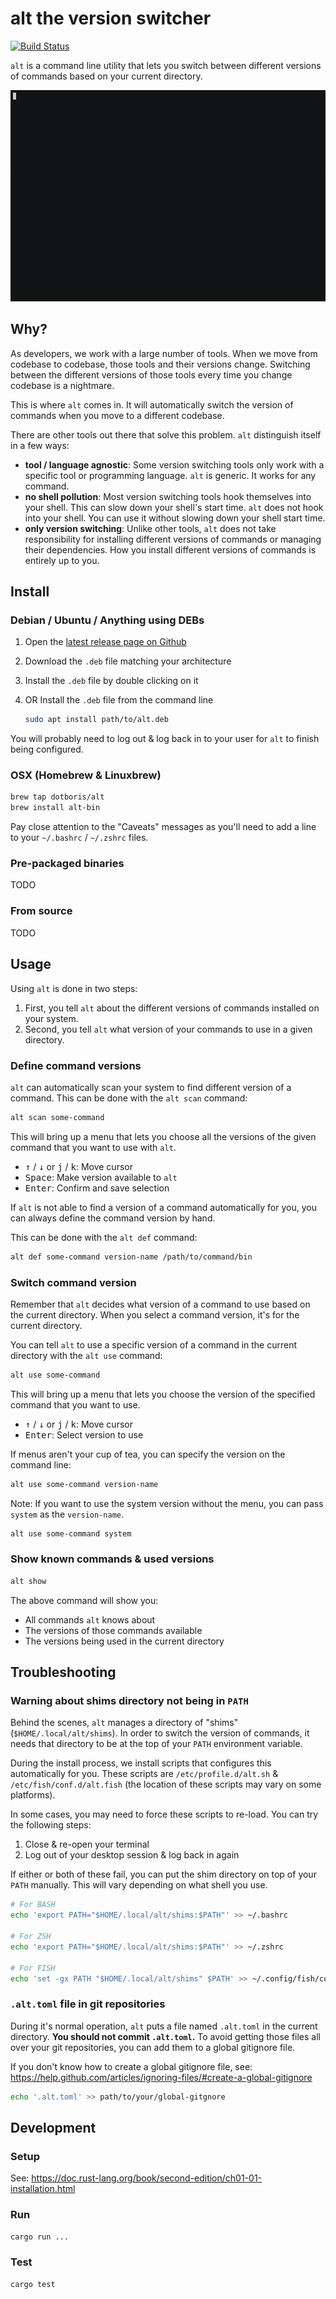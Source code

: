 # alt the version switcher

[![Build Status](https://travis-ci.org/dotboris/alt.svg?branch=master)](https://travis-ci.org/dotboris/alt)

`alt` is a command line utility that lets you switch between different versions
of commands based on your current directory.

<p align="center">
  <a href="https://asciinema.org/a/195103?autoplay=1" target="_blank">
    <img alt="Screencast demo of alt" src="demo.gif" />
  </a>
</p>

## Why?

As developers, we work with a large number of tools. When we move from codebase
to codebase, those tools and their versions change. Switching between the
different versions of those tools every time you change codebase is a nightmare.

This is where `alt` comes in. It will automatically switch the version of
commands when you move to a different codebase.

There are other tools out there that solve this problem. `alt` distinguish
itself in a few ways:

-   __tool / language agnostic__: Some version switching tools only work with a
    specific tool or programming language. `alt` is generic. It works for any
    command.
-   __no shell pollution__: Most version switching tools hook themselves into
    your shell. This can slow down your shell's start time. `alt` does not hook
    into your shell. You can use it without slowing down your shell start time.
-   __only version switching__: Unlike other tools, `alt` does not take
    responsibility for installing different versions of commands or managing
    their dependencies. How you install different versions of commands is
    entirely up to you.

## Install

### Debian / Ubuntu / Anything using DEBs

1.  Open the [latest release page on Github][latest-release]
1.  Download the `.deb` file matching your architecture
1.  Install the `.deb` file by double clicking on it
1.  OR Install the `.deb` file from the command line

    ```sh
    sudo apt install path/to/alt.deb
    ```

You will probably need to log out & log back in to your user for `alt` to finish
being configured.

### OSX (Homebrew & Linuxbrew)

```sh
brew tap dotboris/alt
brew install alt-bin
```

Pay close attention to the "Caveats" messages as you'll need to add a line to
your `~/.bashrc` / `~/.zshrc` files.

### Pre-packaged binaries

TODO

### From source

TODO

## Usage

Using `alt` is done in two steps:

1.  First, you tell `alt` about the different versions of commands installed on
    your system.
1.  Second, you tell `alt` what version of your commands to use in a given
    directory.

### Define command versions

`alt` can automatically scan your system to find different version of a command.
This can be done with the `alt scan` command:

```sh
alt scan some-command
```

This will bring up a menu that lets you choose all the versions of the given
command that you want to use with `alt`.

- <kbd>↑</kbd> / <kbd>↓</kbd> or <kbd>j</kbd> / <kbd>k</kbd>: Move cursor
- <kbd>Space</kbd>: Make version available to `alt`
- <kbd>Enter</kbd>: Confirm and save selection

If `alt` is not able to find a version of a command automatically for you, you
can always define the command version by hand.

This can be done with the `alt def` command:

```sh
alt def some-command version-name /path/to/command/bin
```

### Switch command version

Remember that `alt` decides what version of a command to use based on the
current directory. When you select a command version, it's for the current
directory.

You can tell `alt` to use a specific version of a command in the current
directory with the `alt use` command:

```sh
alt use some-command
```

This will bring up a menu that lets you choose the version of the specified
command that you want to use.

- <kbd>↑</kbd> / <kbd>↓</kbd> or <kbd>j</kbd> / <kbd>k</kbd>: Move cursor
- <kbd>Enter</kbd>: Select version to use

If menus aren't your cup of tea, you can specify the version on the command
line:

```sh
alt use some-command version-name
```

Note: If you want to use the system version without the menu, you can pass
`system` as the `version-name`.

```sh
alt use some-command system
```

### Show known commands & used versions

```sh
alt show
```

The above command will show you:

- All commands `alt` knows about
- The versions of those commands available
- The versions being used in the current directory

## Troubleshooting

### Warning about shims directory not being in `PATH`

Behind the scenes, `alt` manages a directory of "shims"
(`$HOME/.local/alt/shims`). In order to switch the version of commands, it needs
that directory to be at the top of your `PATH` environment variable.

During the install process, we install scripts that configures this
automatically for you. These scripts are `/etc/profile.d/alt.sh` &
`/etc/fish/conf.d/alt.fish` (the location of these scripts may vary on some
platforms).

In some cases, you may need to force these scripts to re-load. You can try the following steps:

1.  Close & re-open your terminal
1.  Log out of your desktop session & log back in again

If either or both of these fail, you can put the shim directory on top of your
`PATH` manually. This will vary depending on what shell you use.

```sh
# For BASH
echo 'export PATH="$HOME/.local/alt/shims:$PATH"' >> ~/.bashrc

# For ZSH
echo 'export PATH="$HOME/.local/alt/shims:$PATH"' >> ~/.zshrc

# For FISH
echo 'set -gx PATH "$HOME/.local/alt/shims" $PATH' >> ~/.config/fish/config.fish
```

### `.alt.toml` file in git repositories

During it's normal operation, `alt` puts a file named `.alt.toml` in the current
directory. __You should not commit `.alt.toml`.__ To avoid getting those files
all over your git repositories, you can add them to a global gitignore file.

If you don't know how to create a global gitignore file, see:
https://help.github.com/articles/ignoring-files/#create-a-global-gitignore

```sh
echo '.alt.toml' >> path/to/your/global-gitgnore
```

## Development

### Setup

See: https://doc.rust-lang.org/book/second-edition/ch01-01-installation.html

### Run

```sh
cargo run ...
```

### Test

```sh
cargo test
```

[latest-release]: https://github.com/dotboris/alt/releases/latest

